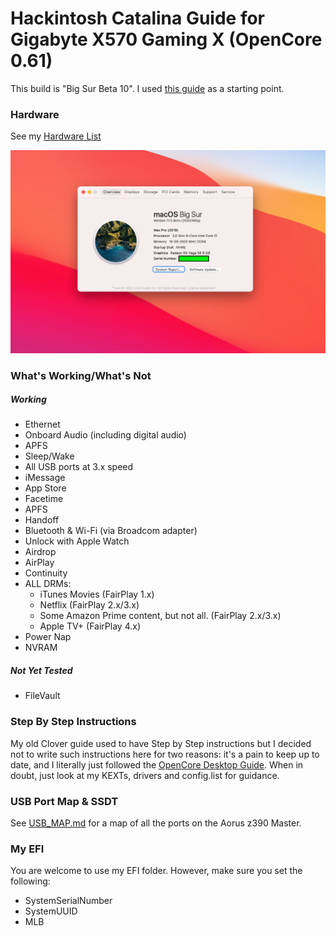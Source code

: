 # Hackintosh Catalina Guide for Gigabyte X570 Gaming X (OpenCore 0.61)

This build is "Big Sur Beta 10". I used [this guide](https://dortania.github.io/OpenCore-Desktop-Guide/) as a starting point.

### Hardware

See my [Hardware List](HARDWARE.md)

![About My Mac](images/about.png)

### What's Working/What's Not

##### Working
- Ethernet
- Onboard Audio (including digital audio)
- APFS
- Sleep/Wake
- All USB ports at 3.x speed
- iMessage
- App Store
- Facetime
- APFS
- Handoff
- Bluetooth & Wi-Fi (via Broadcom adapter)
- Unlock with Apple Watch
- Airdrop
- AirPlay
- Continuity
- ALL DRMs:
  - iTunes Movies (FairPlay 1.x)
  - Netflix (FairPlay 2.x/3.x)
  - Some Amazon Prime content, but not all. (FairPlay 2.x/3.x)
  - Apple TV+ (FairPlay 4.x)
- Power Nap
- NVRAM



##### Not Yet Tested
- FileVault


### Step By Step Instructions

My old Clover guide used to have Step by Step instructions but I decided not to write such instructions here for two reasons: it's a pain to keep up to date, and I literally just followed the [OpenCore Desktop Guide](https://dortania.github.io/OpenCore-Desktop-Guide/). When in doubt, just look at my KEXTs, drivers and config.list for guidance.


### USB Port Map & SSDT

See [USB_MAP.md](USB_MAP.md) for a map of all the ports on the Aorus z390 Master.


### My EFI

You are welcome to use my EFI folder. However, make sure you set the following:

- SystemSerialNumber
- SystemUUID
- MLB
